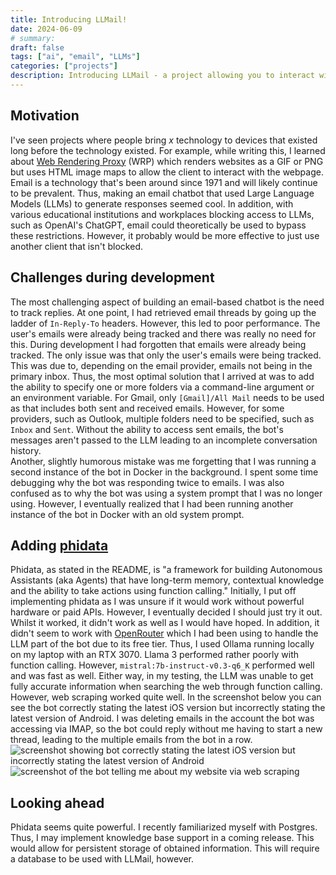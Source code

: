 ```yaml
---
title: Introducing LLMail!
date: 2024-06-09
# summary: 
draft: false
tags: ["ai", "email", "LLMs"]
categories: ["projects"]
description: Introducing LLMail - a project allowing you to interact with LLMs/AI via email
---
```

## Motivation
I've seen projects where people bring *x* technology to devices that existed long before the technology existed. For example, while writing this, I learned about [Web Rendering Proxy](https://github.com/tenox7/wrp) (WRP) which renders websites as a GIF or PNG but uses HTML image maps to allow the client to interact with the webpage. Email is a technology that's been around since 1971 and will likely continue to be prevalent. Thus, making an email chatbot that used Large Language Models (LLMs) to generate responses seemed cool. In addition, with various educational institutions and workplaces blocking access to LLMs, such as OpenAI's ChatGPT, email could theoretically be used to bypass these restrictions. However, it probably would be more effective to just use another client that isn't blocked.
## Challenges during development
The most challenging aspect of building an email-based chatbot is the need to track replies. At one point, I had retrieved email threads by going up the ladder of `In-Reply-To` headers. However, this led to poor performance. The user's emails were already being tracked and there was really no need for this. During development I had forgotten that emails were already being tracked. The only issue was that only the user's emails were being tracked. This was due to, depending on the email provider, emails not being in the primary inbox. Thus, the most optimal solution that I arrived at was to add the ability to specify one or more folders via a command-line argument or an environment variable. For Gmail, only `[Gmail]/All Mail` needs to be used as that includes both sent and received emails. However, for some providers, such as Outlook, multiple folders need to be specified, such as `Inbox` and `Sent`. Without the ability to access sent emails, the bot's messages aren't passed to the LLM leading to an incomplete conversation history.  
Another, slightly humorous mistake was me forgetting that I was running a second instance of the bot in Docker in the background. I spent some time debugging why the bot was responding twice to emails. I was also confused as to why the bot was using a system prompt that I was no longer using. However, I eventually realized that I had been running another instance of the bot in Docker with an old system prompt.  
## Adding [phidata](https://github.com/phidatahq/phidata)  
Phidata, as stated in the README, is "a framework for building Autonomous Assistants (aka Agents) that have long-term memory, contextual knowledge and the ability to take actions using function calling." Initially, I put off implementing phidata as I was unsure if it would work without powerful hardware or paid APIs. However, I eventually decided I should just try it out. Whilst it worked, it didn't work as well as I would have hoped. In addition, it didn't seem to work with [OpenRouter](https://openrouter.ai/) which I had been using to handle the LLM part of the bot due to its free tier. Thus, I used Ollama running locally on my laptop with an RTX 3070. Llama 3 performed rather poorly with function calling. However, `mistral:7b-instruct-v0.3-q6_K` performed well and was fast as well. Either way, in my testing, the LLM was unable to get fully accurate information when searching the web through function calling. However, web scraping worked quite well. In the screenshot below you can see the bot correctly stating the latest iOS version but incorrectly stating the latest version of Android. I was deleting emails in the account the bot was accessing via IMAP, so the bot could reply without me having to start a new thread, leading to the multiple emails from the bot in a row.
![screenshot showing bot correctly stating the latest iOS version but incorrectly stating the latest version of Android](/2024/llmail-mobile-os-versions.png)  
![screenshot of the bot telling me about my website via web scraping](/2024/llmail-web-scraping.png)  
## Looking ahead  
Phidata seems quite powerful. I recently familiarized myself with Postgres. Thus, I may implement knowledge base support in a coming release. This would allow for persistent storage of obtained information. This will require a database to be used with LLMail, however.